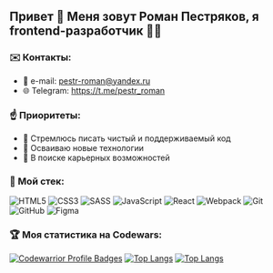 ## Привет 👋 Меня зовут Роман Пестряков, я frontend-разработчик 👨‍💻
### ✉️ Контакты:
- 📧 e-mail: pestr-roman@yandex.ru
- 🌐 Telegram: https://t.me/pestr_roman
### ☝ Приоритеты:
- 💎 Стремлюсь писать чистый и поддерживаемый код
- 🚀 Осваиваю новые технологии
- 💼 В поиске карьерных возможностей
### 🔨 Мой стек:
![HTML5](https://img.shields.io/badge/html5-%23E34F26.svg?style=for-the-badge&logo=html5&logoColor=white)
![CSS3](https://img.shields.io/badge/css3-%231572B6.svg?style=for-the-badge&logo=css3&logoColor=white)
![SASS](https://img.shields.io/badge/SASS-hotpink.svg?style=for-the-badge&logo=SASS&logoColor=white)
![JavaScript](https://img.shields.io/badge/javascript-%23323330.svg?style=for-the-badge&logo=javascript&logoColor=%23F7DF1E)
![React](https://img.shields.io/badge/react-%2320232a.svg?style=for-the-badge&logo=react&logoColor=%2361DAFB)
![Webpack](https://img.shields.io/badge/webpack-%238DD6F9.svg?style=for-the-badge&logo=webpack&logoColor=black)
![Git](https://img.shields.io/badge/git-%23F05033.svg?style=for-the-badge&logo=git&logoColor=white)
![GitHub](https://img.shields.io/badge/github-%23121011.svg?style=for-the-badge&logo=github&logoColor=white)
![Figma](https://img.shields.io/badge/figma-%23F24E1E.svg?style=for-the-badge&logo=figma&logoColor=white)
### 🏆 Моя статистика на Codewars:
[![Codewarrior Profile Badges](https://www.codewars.com/users/RomanPestryakov98/badges/large)](https://www.codewars.com/users/Alexeyitm)
[![Top Langs](https://github-readme-stats.vercel.app/api/top-langs/?username=RomanPestryakov98&layout=compact)](https://github.com/anuraghazra/github-readme-stats)
[![Top Langs](https://github-readme-stats.vercel.app/api/top-langs/?username=RomanPestryakov98)](https://github.com/anuraghazra/github-readme-stats)
